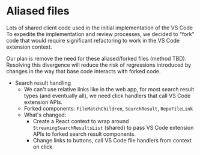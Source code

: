 # Aliased files

Lots of shared client code used in the initial implementation of the VS Code
To expedite the implementation and review processes, we decided to "fork"
code that would require significant refactoring to work in the VS Code
extension context.

Our plan is remove the need for these aliased/forked files (method TBD).
Resolving this divergence will reduce the risk of regressions introduced
by changes in the way that base code interacts with forked code.

- Search result handling
  - We can't use relative links like in the web app, for most search result types (and eventually all),
    we need click handlers that call VS Code extension APIs.
  - Forked components: `FileMatchChildren`, `SearchResult`, `RepoFileLink`
  - What's changed:
    - Create a React context to wrap around `StreamingSearchResultsList` (shared) to pass
      VS Code extension APIs to forked search result components.
    - Change links to buttons, call VS Code file handlers from context on click.
